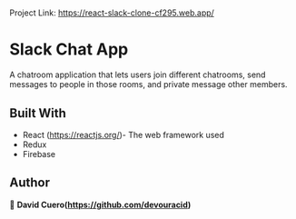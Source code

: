 # 
Project Link:
https://react-slack-clone-cf295.web.app/
#

# Slack Chat App 

A chatroom application that lets users join different chatrooms, send messages to people in those rooms, and private message other members.


## Built With

* React  (https://reactjs.org/)- The web framework used
* Redux
* Firebase


## Author

👤  **David Cuero(https://github.com/devouracid)**


